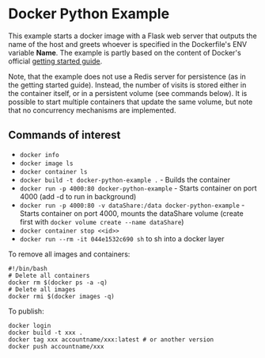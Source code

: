 # Docker Python Example

This example starts a docker image with a Flask web server that outputs the name of the host and greets whoever is specified in the Dockerfile's ENV variable **Name**.
The example is partly based on the content of Docker's official [getting started guide](https://docs.docker.com/get-started/).

Note, that the example does not use a Redis server for persistence (as in the getting started guide). Instead, the number of visits is stored either in the container itself, or in a persistent volume (see commands below). It is possible to start multiple containers that update the same volume, but note that no concurrency mechanisms are implemented.

## Commands of interest

* `docker info`
* `docker image ls`
* `docker container ls`
* `docker build -t docker-python-example .` - Builds the container
* `docker run -p 4000:80 docker-python-example` - Starts container on port 4000 (add -d to run in background)
* `docker run -p 4000:80 -v dataShare:/data docker-python-example` - Starts container on port 4000, mounts the dataShare volume (create first with `docker volume create --name dataShare`)
* `docker container stop <<id>>`
* `docker run --rm -it 044e1532c690 sh` to sh into a docker layer

To remove all images and containers:
```
#!/bin/bash
# Delete all containers
docker rm $(docker ps -a -q)
# Delete all images
docker rmi $(docker images -q)
```

To publish:
```
docker login
docker build -t xxx .
docker tag xxx accountname/xxx:latest # or another version
docker push accountname/xxx
```
